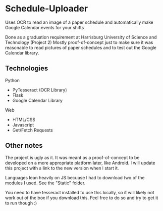 # Schedule-Uploader
Uses OCR to read an image of a paper schedule and automatically make Google Calendar events for your shifts

Done as a graduation requirement at Harrisburg University of Science and Technology (Project 2)
Mostly proof-of-concept just to make sure it was reasonable to read pictures of paper schedules and to test out the Google Calendar library.



## Technologies

Python
  - PyTesseract (OCR Library)
  - Flask
  - Google Calendar Library

Web
  - HTML/CSS
  - Javascript
  - Get/Fetch Requests

## Other notes

The project is ugly as it. It was meant as a proof-of-concept to be developed on a more appropriate platform later, like Android. I will update this project with a link to the new version when I start it.

Languages lean heavily on JS becuase I had to download two of the modules I used. See the "Static" folder.

You need to have tesseract installed to use this locally, so it will likely not work out of the box if you download this. Feel free to do so and try to get it to run though :)
